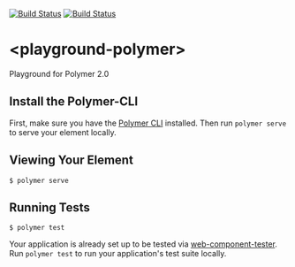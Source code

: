 [![Build Status](https://travis-ci.org/stefanfrede/playground-polymer.svg?branch=master)](https://travis-ci.org/stefanfrede/playground-polymer)
[![Build Status](https://saucelabs.com/buildstatus/stefanfrede)](https://saucelabs.com/beta/builds/70c0790efe1d45feaf73677cd6caff2b)

# \<playground-polymer\>

Playground for Polymer 2.0

## Install the Polymer-CLI

First, make sure you have the [Polymer CLI](https://www.npmjs.com/package/polymer-cli) installed. Then run `polymer serve` to serve your element locally.

## Viewing Your Element

```
$ polymer serve
```

## Running Tests

```
$ polymer test
```

Your application is already set up to be tested via [web-component-tester](https://github.com/Polymer/web-component-tester). Run `polymer test` to run your application's test suite locally.

